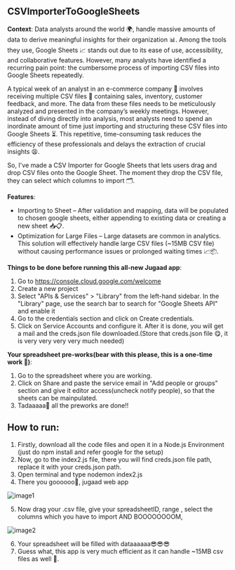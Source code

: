 ## CSVImporterToGoogleSheets

**Context**:
Data analysts around the world 🌍, handle massive amounts of data to derive meaningful insights for their organization 📊. Among the tools they use, Google Sheets 📈 stands out due to its ease of use, accessibility, and collaborative features. However, many analysts have identified a recurring pain point: the cumbersome process of importing CSV files into Google Sheets repeatedly.

A typical week of an analyst in an e-commerce company 🛒 involves receiving multiple CSV files 📁 containing sales, inventory, customer feedback, and more. The data from these files needs to be meticulously analyzed and presented in the company’s weekly meetings. However, instead of diving directly into analysis, most analysts need to spend an inordinate amount of time just importing and structuring these CSV files into Google Sheets ⏳. This repetitive, time-consuming task reduces the efficiency of these professionals and delays the extraction of crucial insights 😫.

So, I've made a CSV Importer for Google Sheets that lets users drag and drop CSV files onto the Google Sheet. The moment they drop the CSV file, they can select which columns to import 🗂️.

**Features**:
- Importing to Sheet – After validation and mapping, data will be populated to chosen google sheets, either appending to existing data or creating a new sheet 📥📋.
- Optimization for Large Files – Large datasets are common in analytics. This solution will effectively handle large CSV files (~15MB CSV file) without causing performance issues or prolonged waiting times 📈📦.

**Things to be done before running this all-new Jugaad app**:
1. Go to https://console.cloud.google.com/welcome
2. Create a new project
3. Select "APIs & Services" > "Library" from the left-hand sidebar. In the "Library" page, use the search bar to search for "Google Sheets API" and enable it
4. Go to the credentials section and click on Create credentials.
5. Click on Service Accounts and configure it. After it is done, you will get a mail and the creds.json file downloaded.(Store that creds.json file 😋, it is very very very very much needed)

**Your spreadsheet pre-works(bear with this please, this is a one-time work 🤨)**:
1. Go to the spreadsheet where you are working.
2. Click on Share and paste the service email in "Add people or groups" section and give it editor access(uncheck notify people), so that the sheets can be mainpulated.
3. Tadaaaaa🥳 all the preworks are done!!

## How to run:
1. Firstly, download all the code files and open it in a Node.js Environment (just do npm install and refer google for the setup)
2. Now, go to the index2.js file, there you will find creds.json file path, replace it with your creds.json path.
3. Open terminal and type nodemon index2.js
4. There you goooooo🥳, jugaad web app

![image1](https://github.com/Harsha-7975/CSVImporterToGoogleSheets/assets/73788475/6de38bb0-642c-4a57-88be-ecd722bdf7e9)


5. Now drag your .csv file, give your spreadsheetID, range , select the columns which you have to import AND BOOOOOOOOM, 

![image2](https://github.com/Harsha-7975/CSVImporterToGoogleSheets/assets/73788475/a9ddd398-7cb9-4e02-b9fc-7d650f580a42)


6. Your spreadsheet will be filled with dataaaaaa😎😎😎
7. Guess what, this app is very much efficient as it can handle ~15MB csv files as well 💪.
